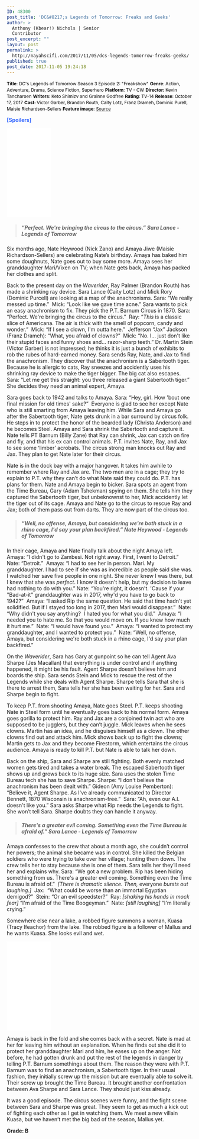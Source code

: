 ```yaml
---
ID: 48300
post_title: 'DC&#8217;s Legends of Tomorrow: Freaks and Geeks'
author: >
  Anthony (Kbear!) Nichols | Senior
  Contributor
post_excerpt: ""
layout: post
permalink: >
  http://nayahscifi.com/2017/11/05/dcs-legends-tomorrow-freaks-geeks/
published: true
post_date: 2017-11-05 19:24:18
---
```

<span style="font-size: 12px; color: #000000;"><strong>Title</strong>: DC's Legends of Tomorrow Season 3 Episode 2: "Freakshow"</span>
<span style="font-size: 12px; color: #000000;"> <strong>Genre</strong>: Action, Adventure, Drama, Science Fiction, Superhero</span>
<span style="font-size: 12px; color: #000000;"> <strong>Platform</strong>: TV - CW</span>
<span style="font-size: 12px; color: #000000;"> <strong>Director: </strong>Kevin Tancharoen</span>
<span style="font-size: 12px; color: #000000;"> <strong>Writers</strong>: Keto Shimizv and Grainne Godfree</span>
<span style="font-size: 12px; color: #000000;"> <strong>Rating</strong>: TV-14</span>
<span style="font-size: 12px; color: #000000;"> <strong>Release</strong>: October 17, 2017</span>
<span style="font-size: 12px; color: #000000;"> <strong>Cast: </strong>Victor Garber, Brandon Routh, Caity Lotz, Franz Drameh, Dominic Purell, Maisie Richardson-Sellers</span>
<span style="font-size: 12px; color: #000000;"> <strong>Feature image</strong>: <a href="https://lintvwwlp.files.wordpress.com/2017/10/lgn302a_0013b.jpg?w=539">Source</a></span>

<span style="color: #3366ff;"><strong>[Spoilers]</strong></span>

<iframe style="width: 120px; height: 240px;" src="//ws-na.amazon-adsystem.com/widgets/q?ServiceVersion=20070822&amp;OneJS=1&amp;Operation=GetAdHtml&amp;MarketPlace=US&amp;source=ss&amp;ref=as_ss_li_til&amp;ad_type=product_link&amp;tracking_id=nayah099-20&amp;marketplace=amazon&amp;region=US&amp;placement=B01AHSKS92&amp;asins=B01AHSKS92&amp;linkId=96f7413535c78032ca63649eb38200c2&amp;show_border=true&amp;link_opens_in_new_window=true" width="300" height="150" frameborder="0" marginwidth="0" marginheight="0" scrolling="no"></iframe>
<blockquote>
<h5><strong>“Perfect. We're bringing the circus to the circus.” Sara Lance - Legends of Tomorrow</strong></h5>
</blockquote>
Six months ago, Nate Heywood (Nick Zano) and Amaya Jiwe (Maisie Richardson-Sellers) are celebrating Nate’s birthday. Amaya has baked him some doughnuts, Nate goes out to buy some more. Amaya sees her granddaughter Mari/Vixen on TV; when Nate gets back, Amaya has packed her clothes and split.

Back to the present day on the <em>Waverider</em>, Ray Palmer (Brandon Routh) has made a shrinking ray device. Sara Lance (Caity Lotz) and Mick Rory (Dominic Purcell) are looking at a map of the anachronisms. Sara: “We really messed up time.”  Mick: “Look like we gave time acne.” Sara wants to pick an easy anachronism to fix. They pick the P.T. Barnum Circus in 1870. Sara: “Perfect. We're bringing the circus to the circus.”  Ray: “<em>This</em> is a classic slice of Americana. The air is <em>thick</em> with the smell of popcorn, candy and wonder.”  Mick: “If I see a clown, I'm outta here.”  Jefferson “Jax” Jackson (Franz Drameh): “What, you afraid of clowns?”  Mick: “No. I... just don't like their stupid faces and funny shoes and... razor-sharp teeth.” Dr. Martin Stein (Victor Garber) is not impressed; he thinks it is just a bunch of exhibits to rob the rubes of hard-earned money. Sara sends Ray, Nate, and Jax to find the anachronism. They discover that the anachronism is a Sabertooth tiger. Because he is allergic to cats, Ray sneezes and accidently uses his shrinking ray device to make the tiger bigger. The big cat also escapes. Sara: “Let me get this straight: you three released a giant Sabertooth tiger.” She decides they need an animal expert, Amaya.

Sara goes back to 1942 and talks to Amaya. Sara: “Hey, girl. How 'bout one final mission for old times' sake?”  Everyone is glad to see her except Nate who is still smarting from Amaya leaving him. While Sara and Amaya go after the Sabertooth tiger, Nate gets drunk in a bar surround by circus folk. He steps in to protect the honor of the bearded lady (Christa Anderson) and he becomes Steel. Amaya and Sara shrink the Sabertooth and capture it. Nate tells PT Barnum (Billy Zane) that Ray can shrink, Jax can catch on fire and fly, and that his ex can control animals. P.T. invites Nate, Ray, and Jax to see some ‘limber’ acrobats. The circus strong man knocks out Ray and Jax. They plan to get Nate later for their circus.

Nate is in the dock bay with a major hangover. It takes him awhile to remember where Ray and Jax are. The two men are in a cage; they try to explain to P.T. why they can’t do what Nate said they could do. P.T. has plans for them. Nate and Amaya begin to bicker. Sara spots an agent from the Time Bureau, Gary (Adam Tshekman) spying on them. She tells him they captured the Sabertooth tiger, but unbeknownst to her, Mick accidently let the tiger out of its cage. Amaya and Nate go to the circus to rescue Ray and Jax; both of them pass out from darts. They are now part of the circus too.
<blockquote>
<h5><strong>“Well, no offense, Amaya, but considering we're both stuck in a rhino cage, I'd say your plan backfired.” Nate Heywood - Legends of Tomorrow</strong></h5>
</blockquote>
In their cage, Amaya and Nate finally talk about the night Amaya left. Amaya: “I didn't go to Zambesi. Not right away. First, I went to Detroit.”  Nate: “Detroit.”  Amaya: “I had to see her in person. Mari. My granddaughter. I had to see if she was as incredible as people said she was. I watched her save five people in one night. She never knew I was there, but I knew that she was <em>perfect</em>. I know it doesn't help, but my decision to leave had nothing to do with you.” Nate: “You're right, it doesn't. 'Cause if your "Bad-at-it" granddaughter was in 2017, why'd you have to go back to 1942?”  Amaya: “I asked Rip the same question. He said that time hadn't yet solidified. But if I stayed too long in 2017, then Mari would disappear.”  Nate: “Why didn't you say anything?  I hated you for what you did.”  Amaya: “I needed you to hate me. So that you would move on. If you knew how much it hurt me.”  Nate: “I would have found you.”  Amaya: “I wanted to protect my granddaughter, and I wanted to protect you.”  Nate: “Well, no offense, Amaya, but considering we're both stuck in a rhino cage, I'd say your plan backfired.”

On the <em>Waverider</em>, Sara has Gary at gunpoint so he can tell Agent Ava Sharpe (Jes Macallan) that everything is under control and if anything happened, it might be his fault. Agent Sharpe doesn’t believe him and boards the ship. Sara sends Stein and Mick to rescue the rest of the Legends while she deals with Agent Sharpe. Sharpe tells Sara that she is there to arrest them, Sara tells her she has been waiting for her. Sara and Sharpe begin to fight.

To keep P.T. from shooting Amaya, Nate goes Steel. P.T. keeps shooting Nate in Steel form until he eventually goes back to his normal form. Amaya goes gorilla to protect him. Ray and Jax are a conjoined twin act who are supposed to be jugglers, but they can’t juggle. Mick leaves when he sees clowns. Martin has an idea, and he disguises himself as a clown. The other clowns find out and attack him. Mick shows back up to fight the clowns; Martin gets to Jax and they become Firestorm, which entertains the circus audience. Amaya is ready to kill P.T. but Nate is able to talk her down.

Back on the ship, Sara and Sharpe are still fighting. Both evenly matched women gets tired and takes a water break. The escaped Sabertooth tiger shows up and grows back to its huge size. Sara uses the stolen Time Bureau tech she has to save Sharpe. Sharpe: “I don't believe the anachronism has been dealt with.” Gideon (Amy Louise Pemberton): “Believe it, Agent Sharpe. As I've already communicated to Director Bennett, 1870 Wisconsin is anachronism-free.”  Sara: “Ah, even our A.I. doesn't like you.” Sara asks Sharpe what Rip needs the Legends to fight. She won’t tell Sara. Sharpe doubts they can handle it anyway.
<blockquote>
<h5><strong> There's a greater evil coming. Something even the Time Bureau is afraid of.” Sara Lance - Legends of Tomorrow</strong></h5>
</blockquote>
Amaya confesses to the crew that about a month ago, she couldn’t control her powers; the animal she became was in control. She killed the Belgian soldiers who were trying to take over her village; hunting them down. The crew tells her to stay because she is one of them. Sara tells her they’ll need her and explains why. Sara: “We got a new problem. Rip has been hiding something from us. There's a greater evil coming. Something even the Time Bureau is afraid of.”  <em>[There is dramatic silence. Then,</em> everyone <em>bursts out laughing.]</em>  Jax:  “What could be worse than an immortal Egyptian demigod?”  Stein: <em>“</em>Or an evil speedster?”  Ray: <em>[shaking his hands in mock fear]</em> “I'm afraid of the Time Boogeyman.”  Nate: <em>[still laughing]</em> “I'm literally crying.”

Somewhere else near a lake, a robbed figure summons a woman, Kuasa (Tracy Ifeachor) from the lake. The robbed figure is a follower of Mallus and he wants Kuasa. She looks evil and wet.

<iframe style="width: 120px; height: 240px;" src="//ws-na.amazon-adsystem.com/widgets/q?ServiceVersion=20070822&amp;OneJS=1&amp;Operation=GetAdHtml&amp;MarketPlace=US&amp;source=ss&amp;ref=as_ss_li_til&amp;ad_type=product_link&amp;tracking_id=nayah099-20&amp;marketplace=amazon&amp;region=US&amp;placement=B01IFMXB46&amp;asins=B01IFMXB46&amp;linkId=3b859468b0b6ee2281078042813b0c63&amp;show_border=true&amp;link_opens_in_new_window=true" width="300" height="150" frameborder="0" marginwidth="0" marginheight="0" scrolling="no"></iframe>

Amaya is back in the fold and she comes back with a secret. Nate is mad at her for leaving him without an explanation. When he finds out she did it to protect her granddaughter Mari and him, he eases up on the anger. Not before, he had gotten drunk and put the rest of the legends in danger by telling P.T. Barnum somethings about them. The reason they were with P.T. Barnum was to find an anachronism, a Sabertooth tiger. In their usual fashion, they initially screw up the mission but are eventually able to solve it. Their screw up brought the Time Bureau. It brought another confrontation between Ava Sharpe and Sara Lance. They should just kiss already.

It was a good episode. The circus scenes were funny, and the fight scene between Sara and Sharpe was great. They seem to get as much a kick out of fighting each other as I get in watching them. We meet a new villain Kuasa, but we haven’t met the big bad of the season, Mallus yet.

<strong>Grade: B</strong>

&nbsp;

&nbsp;

&nbsp;

&nbsp;
